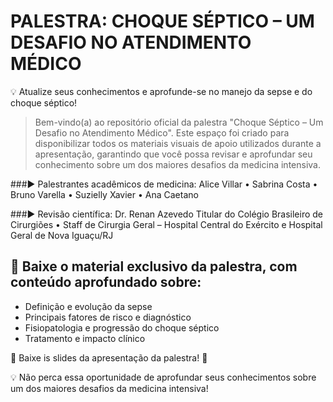 # PALESTRA: CHOQUE SÉPTICO – UM DESAFIO NO ATENDIMENTO MÉDICO
 
💡 Atualize seus conhecimentos e aprofunde-se no manejo da sepse e do choque séptico!

>  Bem-vindo(a) ao repositório oficial da palestra "Choque Séptico – Um Desafio no Atendimento Médico". Este espaço foi criado para disponibilizar todos os materiais visuais de apoio utilizados durante a apresentação, garantindo que você possa revisar e aprofundar seu conhecimento sobre um dos maiores desafios da medicina intensiva.

###:arrow_forward: Palestrantes acadêmicos de medicina:
Alice Villar • Sabrina Costa • Bruno Varella • Suzielly Xavier • Ana Caetano

###:arrow_forward: Revisão científica: Dr. Renan Azevedo
Titular do Colégio Brasileiro de Cirurgiões • Staff de Cirurgia Geral – Hospital Central do Exército e Hospital Geral de Nova Iguaçu/RJ

## 📖 Baixe o material exclusivo da palestra, com conteúdo aprofundado sobre:
  
* Definição e evolução da sepse
* Principais fatores de risco e diagnóstico
* Fisiopatologia e progressão do choque séptico
* Tratamento e impacto clínico

📲 Baixe is slides da apresentação da palestra! 🔗 

💡 Não perca essa oportunidade de aprofundar seus conhecimentos sobre um dos maiores desafios da medicina intensiva!


